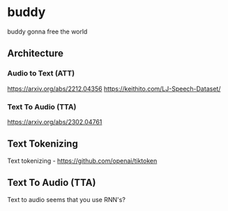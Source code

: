 # buddy

buddy gonna free the world

## Architecture

### Audio to Text (ATT)
https://arxiv.org/abs/2212.04356
https://keithito.com/LJ-Speech-Dataset/

### Text To Audio (TTA)
https://arxiv.org/abs/2302.04761

## Text Tokenizing
Text tokenizing - https://github.com/openai/tiktoken

## Text To Audio (TTA)
Text to audio
seems that you use RNN's?